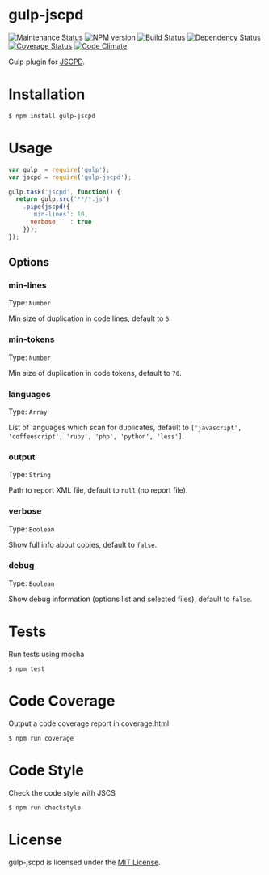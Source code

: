 gulp-jscpd
====================

[![Maintenance Status][status-image]][status-url] [![NPM version][npm-image]][npm-url] [![Build Status][travis-image]][travis-url] [![Dependency Status][deps-image]][deps-url] [![Coverage Status][coverage-image]][coverage-url] [![Code Climate][climate-image]][climate-url]

Gulp plugin for [JSCPD](https://github.com/kucherenko/jscpd).

# Installation

    $ npm install gulp-jscpd

# Usage

```javascript
var gulp  = require('gulp');
var jscpd = require('gulp-jscpd');

gulp.task('jscpd', function() {
  return gulp.src('**/*.js')
    .pipe(jscpd({
      'min-lines': 10,
      verbose    : true
    }));
});
```

## Options

### min-lines

Type: `Number`

Min size of duplication in code lines, default to `5`.

### min-tokens

Type: `Number`

Min size of duplication in code tokens, default to `70`.

### languages

Type: `Array`

List of languages which scan for duplicates, default to `['javascript', 'coffeescript', 'ruby', 'php', 'python', 'less']`.

### output

Type: `String`

Path to report XML file, default to `null` (no report file).

### verbose

Type: `Boolean`

Show full info about copies, default to `false`.

### debug

Type: `Boolean`

Show debug information (options list and selected files), default to `false`.

# Tests

Run tests using mocha

    $ npm test

# Code Coverage

Output a code coverage report in coverage.html

    $ npm run coverage

# Code Style

Check the code style with JSCS

    $ npm run checkstyle

# License

gulp-jscpd is licensed under the [MIT License](http://www.opensource.org/licenses/mit-license.php).

[npm-url]: https://npmjs.org/package/gulp-jscpd
[npm-image]: http://img.shields.io/npm/v/gulp-jscpd.svg?style=flat

[travis-url]: https://travis-ci.org/yannickcr/gulp-jscpd
[travis-image]: http://img.shields.io/travis/yannickcr/gulp-jscpd/master.svg?style=flat

[deps-url]: https://gemnasium.com/yannickcr/gulp-jscpd
[deps-image]: http://img.shields.io/gemnasium/yannickcr/gulp-jscpd.svg?style=flat

[coverage-url]: https://coveralls.io/r/yannickcr/gulp-jscpd?branch=master
[coverage-image]: http://img.shields.io/coveralls/yannickcr/gulp-jscpd/master.svg?style=flat

[climate-url]: https://codeclimate.com/github/yannickcr/gulp-jscpd
[climate-image]: http://img.shields.io/codeclimate/github/yannickcr/gulp-jscpd.svg?style=flat

[status-url]: https://github.com/yannickcr/gulp-jscpd/pulse
[status-image]: http://img.shields.io/badge/status-maintained-brightgreen.svg?style=flat

